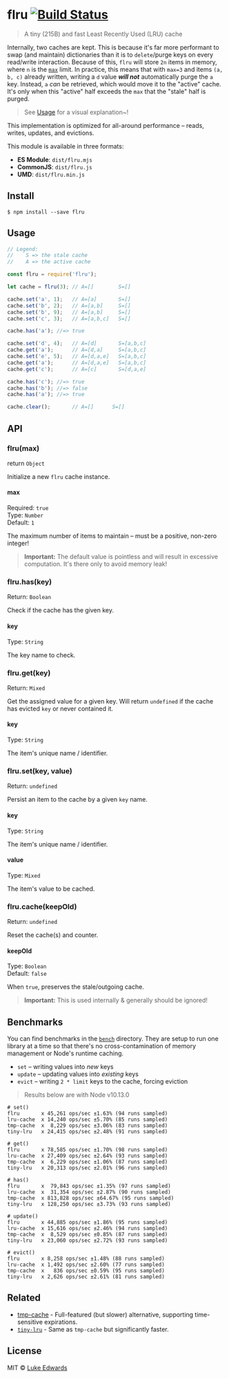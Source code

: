 # flru [![Build Status](https://travis-ci.org/lukeed/flru.svg?branch=master)](https://travis-ci.org/lukeed/flru)

> A tiny (215B) and fast Least Recently Used (LRU) cache

Internally, two caches are kept. This is because it's far more performant to swap (and maintain) dictionaries than it is to `delete`/purge keys on every read/write interaction. Because of this, `flru` will store `2n` items in memory, where `n` is the [`max`](#max) limit. In practice, this means that with `max=3` and items `(a, b, c)` already written, writing a `d` value ***will not*** automatically purge the `a` key. Instead, `a` _can_ be retrieved, which would move it to the "active" cache. It's only when this "active" half exceeds the `max` that the "stale" half is purged.

> See [Usage](#Usage) for a visual explanation~!

This implementation is optimized for all-around performance – reads, writes, updates, and evictions.


This module is available in three formats:

* **ES Module**: `dist/flru.mjs`
* **CommonJS**: `dist/flru.js`
* **UMD**: `dist/flru.min.js`


## Install

```
$ npm install --save flru
```


## Usage

```js
// Legend:
//    S => the stale cache
//    A => the active cache

const flru = require('flru');

let cache = flru(3); // A=[]        S=[]

cache.set('a', 1);   // A=[a]       S=[]
cache.set('b', 2);   // A=[a,b]     S=[]
cache.set('b', 9);   // A=[a,b]     S=[]
cache.set('c', 3);   // A=[a,b,c]   S=[]

cache.has('a'); //=> true

cache.set('d', 4);   // A=[d]       S=[a,b,c]
cache.get('a');      // A=[d,a]     S=[a,b,c]
cache.set('e', 5);   // A=[d,a,e]   S=[a,b,c]
cache.get('a');      // A=[d,a,e]   S=[a,b,c]
cache.get('c');      // A=[c]       S=[d,a,e]

cache.has('c'); //=> true
cache.has('b'); //=> false
cache.has('a'); //=> true

cache.clear();       // A=[]      S=[]
```


## API

### flru(max)
return `Object`

Initialize a new `flru` cache instance.

#### max
Required: `true`<br>
Type: `Number`<br>
Default: `1`

The maximum number of items to maintain – must be a positive, non-zero integer!

> **Important:** The default value is pointless and will result in excessive computation. It's there only to avoid memory leak!


### flru.has(key)
Return: `Boolean`

Check if the cache has the given key.

#### key
Type: `String`

The key name to check.


### flru.get(key)
Return: `Mixed`

Get the assigned value for a given key. Will return `undefined` if the cache has evicted `key` or never contained it.

#### key
Type: `String`

The item's unique name / identifier.


### flru.set(key, value)
Return: `undefined`

Persist an item to the cache by a given `key` name.

#### key
Type: `String`

The item's unique name / identifier.

#### value
Type: `Mixed`

The item's value to be cached.


### flru.cache(keepOld)
Return: `undefined`

Reset the cache(s) and counter.

#### keepOld
Type: `Boolean`<br>
Default: `false`

When `true`, preserves the stale/outgoing cache.

> **Important:** This is used internally & generally should be ignored!


## Benchmarks

You can find benchmarks in the [`bench`]() directory. They are setup to run one library at a time so that there's no cross-contamination of memory management or Node's runtime caching.

* `set` – writing values into _new_ keys
* `update` – updating values into _existing_ keys
* `evict` – writing `2 * limit` keys to the cache, forcing eviction

> Results below are with Node v10.13.0

```
# set()
flru       x 45,261 ops/sec ±1.63% (94 runs sampled)
lru-cache  x 14,240 ops/sec ±5.70% (85 runs sampled)
tmp-cache  x  8,229 ops/sec ±3.06% (83 runs sampled)
tiny-lru   x 24,415 ops/sec ±2.48% (91 runs sampled)

# get()
flru       x 78,585 ops/sec ±1.70% (98 runs sampled)
lru-cache  x 27,409 ops/sec ±2.64% (93 runs sampled)
tmp-cache  x  6,229 ops/sec ±1.06% (87 runs sampled)
tiny-lru   x 20,313 ops/sec ±2.01% (96 runs sampled)

# has()
flru       x  79,843 ops/sec ±1.35% (97 runs sampled)
lru-cache  x  31,354 ops/sec ±2.87% (90 runs sampled)
tmp-cache  x 813,828 ops/sec ±64.67% (95 runs sampled)
tiny-lru   x 128,250 ops/sec ±3.73% (93 runs sampled)

# update()
flru       x 44,885 ops/sec ±1.86% (95 runs sampled)
lru-cache  x 15,616 ops/sec ±2.46% (94 runs sampled)
tmp-cache  x  8,529 ops/sec ±0.85% (87 runs sampled)
tiny-lru   x 23,060 ops/sec ±2.72% (93 runs sampled)

# evict()
flru       x 8,258 ops/sec ±1.48% (88 runs sampled)
lru-cache  x 1,492 ops/sec ±2.60% (77 runs sampled)
tmp-cache  x   836 ops/sec ±0.59% (95 runs sampled)
tiny-lru   x 2,626 ops/sec ±2.61% (81 runs sampled)
```


## Related

- [tmp-cache](https://github.com/lukeed/tmp-cache) - Full-featured (but slower) alternative, supporting time-sensitive expirations.
- [`tiny-lru`](https://github.com/avoidwork/tiny-lru) - Same as `tmp-cache` but significantly faster.


## License

MIT © [Luke Edwards](https://lukeed.com)
